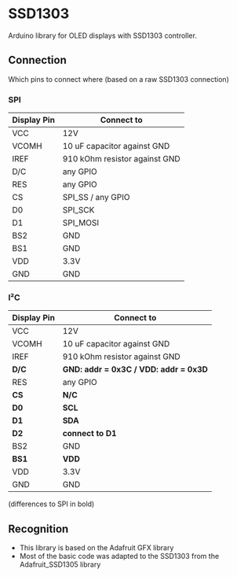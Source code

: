 # SSD1303
Arduino library for OLED displays with SSD1303 controller.

## Connection
Which pins to connect where (based on a raw SSD1303 connection)

### SPI
| Display Pin | Connect to                    |
| ----------- | ----------------------------- |
| VCC         | 12V                           |
| VCOMH       | 10 uF capacitor against GND   |
| IREF        | 910 kOhm resistor against GND |
| D/C         | any GPIO                      |
| RES         | any GPIO                      |
| CS          | SPI_SS / any GPIO             |
| D0          | SPI_SCK                       |
| D1          | SPI_MOSI                      |
| BS2         | GND                           |
| BS1         | GND                           |
| VDD         | 3.3V                          |
| GND         | GND                           |

### I²C
| Display Pin | Connect to                              |
| ----------- | --------------------------------------- |
| VCC         | 12V                                     |
| VCOMH       | 10 uF capacitor against GND             |
| IREF        | 910 kOhm resistor against GND           |
| **D/C**     | **GND: addr = 0x3C / VDD: addr = 0x3D** |
| RES         | any GPIO                                |
| **CS**      | **N/C**                                 |
| **D0**      | **SCL**                                 |
| **D1**      | **SDA**                                 |
| **D2**      | **connect to D1**                       |
| BS2         | GND                                     |
| **BS1**     | **VDD**                                 |
| VDD         | 3.3V                                    |
| GND         | GND                                     |

(differences to SPI in bold)

## Recognition
- This library is based on the Adafruit GFX library
- Most of the basic code was adapted to the SSD1303 from the Adafruit_SSD1305 library
